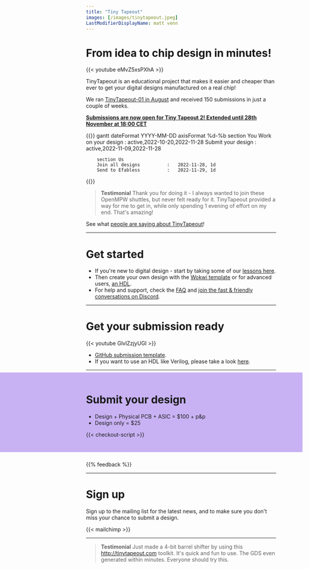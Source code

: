 ```yaml
---
title: "Tiny Tapeout"
images: [/images/tinytapeout.jpeg]
LastModifierDisplayName: matt venn
---
```


# From idea to chip design in minutes!

{{< youtube eMvZ5xsPXhA >}}

TinyTapeout is an educational project that makes it easier and cheaper than ever to get your digital designs manufactured on a real chip!

We ran [TinyTapeout-01 in August](/runs/tt01/) and received 150 submissions in just a couple of weeks.

[**Submissions are now open for Tiny Tapeout 2! Extended until 28th November at 18:00 CET**](/#submit-your-design)

{{<mermaid>}}
gantt
        dateFormat  YYYY-MM-DD
        axisFormat %d-%b
        section You
        Work on your design       :   active,2022-10-20,2022-11-28
        Submit your design        :   active,2022-11-09,2022-11-28
        
        section Us
        Join all designs          :   2022-11-28, 1d
        Send to Efabless          :   2022-11-29, 1d
{{</mermaid>}}

<!-- ![timeline](/images/timeline.png) -->

> **Testimonial** Thank you for doing it - I always wanted to join these OpenMPW shuttles, but never felt ready for it. TinyTapeout provided a way for me to get in, while only spending 1 evening of effort on my end. That's amazing! 

See what [people are saying about TinyTapeout](https://twitter.com/search?q=tinytapeout)!

---

# Get started

* If you're new to digital design - start by taking some of our [lessons here](digital_design).
* Then create your own design with the [Wokwi template](https://wokwi.com/projects/339800239192932947) or for advanced users, [an HDL](/hdl).
* For help and support, check the [FAQ](faq) and [join the fast & friendly conversations on Discord](https://discord.gg/qZHPrPsmt6).

---

# Get your submission ready

{{< youtube GlvlZzjyUGI >}}

* [GitHub submission template](https://github.com/TinyTapeout/tt02-submission-template).
* If you want to use an HDL like Verilog, please take a look [here](/hdl).

---

<style>
  .fullbleed-bg {
    position: absolute;
    top: -8px;
    left: 50%;
    right: 50%;
    margin-left: calc(-50vw - 158px);
    width: 100vw;
    bottom: -8px;
    z-index: -1;
  }
  @media only all and (max-width: 59.938em) {
    .fullbleed-bg {
      margin-left: calc(-50vw - 124px);
    }
  }
  @media only all and (max-width: 47.938em) {
    .fullbleed-bg {
      margin-left: calc(-50vw - 8px);
    }
  }
</style>

<div style="position: relative; padding: 8px 0 16px; margin-bottom: 32px">
  <!-- background color strip -->
  <div style="background: #c8b2f3;" class="fullbleed-bg"></div>

# Submit your design

* Design + Physical PCB + ASIC = $100 + p&p
* Design only = $25

<style>
  [x-cloak] { display: none !important; }
  .checkout--product { display: flex; align-items: baseline; font-weight: normal; }
  .checkout--product small { display: block; color: gray; }
</style>

<div x-data="checkout" x-cloak>

  <div x-show="soldOut" style="color: red">Sorry, we are sold out!</div>

  Project Repository URL:

  <input x-model="repo" x-bind:disabled="validating || validated" type="text" placeholder="https://github.com/user/repo" />

  <div x-show="loading">Loading...</div>
  <button class="button" x-on:click="next()" x-show="!loading" x-bind:disabled="validating || validated">Next</button>

  <div style="color:red" x-show="errorMessage" x-text="errorMessage"></div>
  <div style="color:purple" x-show="validating">Validating repo...</div>

<div x-show="validated">

### Please choose your package:

<fieldset>
  <label class="checkout--product">
    <input x-model="selectedProduct" value="tt-asic-pcb" type="radio" x-bind:disabled="stock['tt-asic-pcb'] <= 0" />
    <div>
      Design slot + Physical PCB with the chip ($100)
      <small><span x-text="stock['tt-asic-pcb']"></span> available</small>
    </div>
  </label>

  <label class="checkout--product">
    <input x-model="selectedProduct" value="tt-design-only" type="radio" x-bind:disabled="stock['tt-design-only'] <= 0"/>
    <div>
      Design slot only ($25) 
      <small><span x-text="stock['tt-design-only']"></span> available</small>
    </div>
  </label>
</fieldset>

<button x-on:click="payment()" x-bind:disabled="redirecting">Continue to Payment</button> 
<!-- **<div x-bind:disabled>Submissions will be open on November 9th</div>** -->

<div style="color:red" x-show="checkoutError" x-text="checkoutError"></div>

</div> <!-- validated -->

</div> <!-- checkout -->

{{< checkout-script >}}

</div>

{{% feedback %}}

---

# Sign up

Sign up to the mailing list for the latest news, and to make sure you don't miss your chance to submit a design.

{{< mailchimp >}}

---

> **Testimonial** Just made a 4-bit barrel shifter by using this http://tinytapeout.com toolkit. It's quick and fun to use. The GDS even generated within minutes. Everyone should try this.

